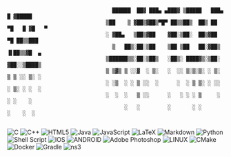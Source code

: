 ```

                                  ██████  ██▓ ███▄ ▄███▓ ▒█████   ███▄    █ ▓█████ 
                                ▒██    ▒ ▓██▒▓██▒▀█▀ ██▒▒██▒  ██▒ ██ ▀█   █ ▓█   ▀ 
                                ░ ▓██▄   ▒██▒▓██    ▓██░▒██░  ██▒▓██  ▀█ ██▒▒███   
                                  ▒   ██▒░██░▒██    ▒██ ▒██   ██░▓██▒  ▐▌██▒▒▓█  ▄ 
                                ▒██████▒▒░██░▒██▒   ░██▒░ ████▓▒░▒██░   ▓██░░▒████▒
                                ▒ ▒▓▒ ▒ ░░▓  ░ ▒░   ░  ░░ ▒░▒░▒░ ░ ▒░   ▒ ▒ ░░ ▒░ ░
                                ░ ░▒  ░ ░ ▒ ░░  ░      ░  ░ ▒ ▒░ ░ ░░   ░ ▒░ ░ ░  ░
                                ░  ░  ░   ▒ ░░      ░   ░ ░ ░ ▒     ░   ░ ░    ░   
                                      ░   ░         ░       ░ ░           ░    ░  ░
      
```
![C](https://img.shields.io/badge/c-%2300599C.svg?style=for-the-badge&logo=c&logoColor=white) ![C++](https://img.shields.io/badge/c++-%2300599C.svg?style=for-the-badge&logo=c%2B%2B&logoColor=white) ![HTML5](https://img.shields.io/badge/html5-%23E34F26.svg?style=for-the-badge&logo=html5&logoColor=white) ![Java](https://img.shields.io/badge/java-%23ED8B00.svg?style=for-the-badge&logo=java&logoColor=white) ![JavaScript](https://img.shields.io/badge/javascript-%23323330.svg?style=for-the-badge&logo=javascript&logoColor=%23F7DF1E) ![LaTeX](https://img.shields.io/badge/latex-%23008080.svg?style=for-the-badge&logo=latex&logoColor=white) ![Markdown](https://img.shields.io/badge/markdown-%23000000.svg?style=for-the-badge&logo=markdown&logoColor=white) ![Python](https://img.shields.io/badge/python-3670A0?style=for-the-badge&logo=python&logoColor=ffdd54) ![Shell Script](https://img.shields.io/badge/shell_script-%23121011.svg?style=for-the-badge&logo=gnu-bash&logoColor=white) ![IOS](https://img.shields.io/badge/IOS-%2320232a.svg?style=for-the-badge&logo=apple&logoColor=white) ![ANDROID](https://img.shields.io/badge/android-%2320232a.svg?style=for-the-badge&logo=android&logoColor=%a4c639) ![Adobe Photoshop](https://img.shields.io/badge/adobephotoshop-%2331A8FF.svg?style=for-the-badge&logo=adobephotoshop&logoColor=white) ![LINUX](https://img.shields.io/badge/Linux-FCC624?style=for-the-badge&logo=linux&logoColor=black) ![CMake](https://img.shields.io/badge/CMake-%23008FBA.svg?style=for-the-badge&logo=cmake&logoColor=white) ![Docker](https://img.shields.io/badge/docker-%230db7ed.svg?style=for-the-badge&logo=docker&logoColor=white) ![Gradle](https://img.shields.io/badge/Gradle-02303A.svg?style=for-the-badge&logo=Gradle&logoColor=white) ![ns3](https://img.shields.io/badge/NS3-blue?style=for-the-badge)



